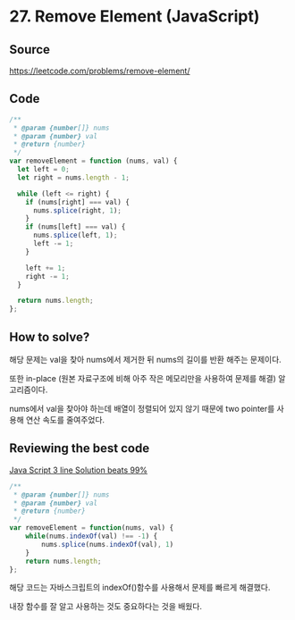 # 27. Remove Element (JavaScript)

## Source

https://leetcode.com/problems/remove-element/

## Code

```javascript
/**
 * @param {number[]} nums
 * @param {number} val
 * @return {number}
 */
var removeElement = function (nums, val) {
  let left = 0;
  let right = nums.length - 1;

  while (left <= right) {
    if (nums[right] === val) {
      nums.splice(right, 1);
    }
    if (nums[left] === val) {
      nums.splice(left, 1);
      left -= 1;
    }

    left += 1;
    right -= 1;
  }

  return nums.length;
};
```

## How to solve?

해당 문제는 val을 찾아 nums에서 제거한 뒤 nums의 길이를 반환 해주는 문제이다.

또한 in-place (원본 자료구조에 비해 아주 작은 메모리만을 사용하여 문제를 해결) 알고리즘이다.

nums에서 val을 찾아야 하는데 배열이 정렬되어 있지 않기 때문에 two pointer를 사용해 연산 속도를 줄여주었다.

## Reviewing the best code

[Java Script 3 line Solution beats 99%](https://leetcode.com/problems/remove-element/solutions/3250750/java-script-3-line-solution-beats-99/)

```javascript
/**
 * @param {number[]} nums
 * @param {number} val
 * @return {number}
 */
var removeElement = function(nums, val) {
    while(nums.indexOf(val) !== -1) {
        nums.splice(nums.indexOf(val), 1)
    }
    return nums.length;
};
```

해당 코드는 자바스크립트의 indexOf()함수를 사용해서 문제를 빠르게 해결했다.

내장 함수를 잘 알고 사용하는 것도 중요하다는 것을 배웠다.
